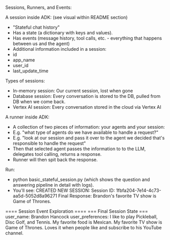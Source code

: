 Sessions, Runners, and Events: 

A session inside ADK: (see visual within README section)
 - "Stateful chat history"
 - Has a state (a dictionary with keys and values).
 - Has events (message history, tool calls, etc. - everything that happens between us and the agent)
 - Additional information included in a session:
  - id
  - app_name
  - user_id
  - last_update_time

Types of sessions:
 - In-memory session: Our current session, lost when gone
 - Database session: Every conversation is stored to the DB, pulled from DB when we come back.
 - Vertex AI session: Every conversation stored in the cloud via Vertex AI

A runner inside ADK: 
 - A collection of two pieces of information: your agents and your session:
  - E.g. "what type of agents do we have available to handle a request?"
  - E.g. "look at our session and pass it over to the agent we decided that's responsible to handle the request"
  - Then that selected agent passes the information to to the LLM, delegates tool calling, returns a response.
  - Runner will then spit back the response.

  
Run:
 - python basic_stateful_session.py (which shows the question and answering pipeline in detail with logs).
 - You'll see:
 CREATED NEW SESSION:
        Session ID: 1fbfa204-7e14-4c73-aa5d-5052d8a96271
Final Response: Brandon's favorite TV show is Game of Thrones.

==== Session Event Exploration ====
=== Final Session State ===
user_name: Brandon Hancock
user_preferences: 
        I like to play Pickleball, Disc Golf, and Tennis.
        My favorite food is Mexican.
        My favorite TV show is Game of Thrones.
        Loves it when people like and subscribe to his YouTube channel.